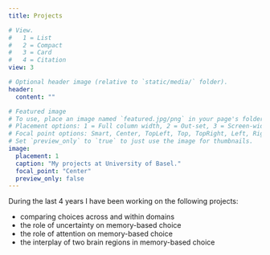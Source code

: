 ```yaml
---
title: Projects

# View.
#   1 = List
#   2 = Compact
#   3 = Card
#   4 = Citation
view: 3

# Optional header image (relative to `static/media/` folder).
header:
  content: ""

# Featured image
# To use, place an image named `featured.jpg/png` in your page's folder.
# Placement options: 1 = Full column width, 2 = Out-set, 3 = Screen-width
# Focal point options: Smart, Center, TopLeft, Top, TopRight, Left, Right, BottomLeft, Bottom, BottomRight
# Set `preview_only` to `true` to just use the image for thumbnails.
image:
  placement: 1
  caption: "My projects at University of Basel."
  focal_point: "Center"
  preview_only: false
---
```

During the last 4 years I have been working on the following projects: 
- comparing choices across and within domains
- the role of uncertainty on memory-based choice
- the role of attention on memory-based choice
- the interplay of two brain regions in memory-based choice
